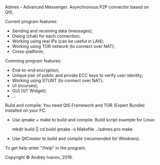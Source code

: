 Admes - Advanced Messenger.
Asynchronous P2P connector based on Qt5.

Current program features:
- Sending and receiving data (messages);
- Dialog (chat) for each connection;
- Working using real IPs (can be useful in LAN);
- Working using TOR network (to connect over NAT);
- Cross-platform;

Comming program features:
- End-to-end encryption;
- Unique pair of public and private ECC keys to verify user identity;
- Working using STUNT (to connect over NAT);
- UI (ncurses);
- GUI (QT Widget);
- ...

Build and compile:
You need Qt5 Framework and TOR (Expert Bundle) installed on your PC.

- Use qmake + make to build and compile.
    Build script example for Linux:

    mkdir build || cd build
    qmake -o Makefile ../admes.pro
    make

- Use QtCreator to build and compile (recomended for Windows).

To get help enter "/help" in the program.

Copyright © Andrey Ivanov, 2019.